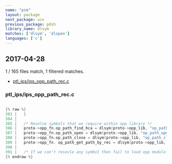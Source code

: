 ```yaml
---
name: "psm"
layout: package
next_package: ucx
previous_package: pdsh
library_name: dlsym
matches: ['dlsym', 'dlopen']
languages: ['c']
---
```

## 2017-04-28
1 / 165 files match, 1 filtered matches.

 - [ptl_ips/ips_opp_path_rec.c](#ptl_ipsips_opp_path_recc)

### ptl_ips/ips_opp_path_rec.c

```c

{% raw %}
383 |   }
384 |   
385 |   /* Resolve symbols that we require within opp library */
386 |   proto->opp_fn.op_path_find_hca = dlsym(proto->opp_lib, "op_path_find_hca");
387 |   proto->opp_fn.op_path_open = dlsym(proto->opp_lib, "op_path_open");
388 |   proto->opp_fn.op_path_close = dlsym(proto->opp_lib, "op_path_close");
389 |   proto->opp_fn. op_path_get_path_by_rec = dlsym(proto->opp_lib, "op_path_get_path_by_rec");
390 |   
391 |   /* If we can't resovle any symbol then fail to load opp module */  
{% endraw %}

```